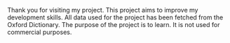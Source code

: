 Thank you for visiting my project.
This project aims to improve my development skills.
All data used for the project has been fetched from the Oxford Dictionary.
The purpose of the project is to learn. It is not used for commercial purposes.
